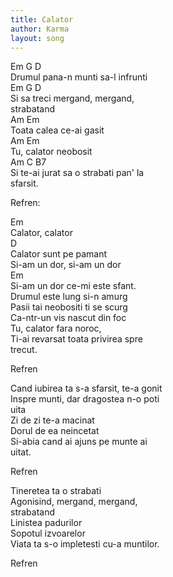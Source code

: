 ```yaml
---
title: Calator
author: Karma
layout: song
---
```



Em G D  
Drumul pana-n munti sa-l infrunti  
Em G D  
Si sa treci mergand, mergand,  
strabatand  
Am Em  
Toata calea ce-ai gasit  
Am Em  
Tu, calator neobosit  
Am C B7  
Si te-ai jurat sa o strabati pan' la  
sfarsit.  


Refren:  


Em  
Calator, calator  
D  
Calator sunt pe pamant  
Si-am un dor, si-am un dor  
Em  
Si-am un dor ce-mi este sfant.  
Drumul este lung si-n amurg  
Pasii tai neobositi ti se scurg  
Ca-ntr-un vis nascut din foc  
Tu, calator fara noroc,  
Ti-ai revarsat toata privirea spre  
trecut.  


Refren  


Cand iubirea ta s-a sfarsit, te-a gonit  
Inspre munti, dar dragostea n-o poti  
uita  
Zi de zi te-a macinat  
Dorul de ea neincetat  
Si-abia cand ai ajuns pe munte ai  
uitat.  


Refren  


Tineretea ta o strabati  
Agonisind, mergand, mergand,  
strabatand  
Linistea padurilor  
Sopotul izvoarelor  
Viata ta s-o impletesti cu-a muntilor.  


Refren  
